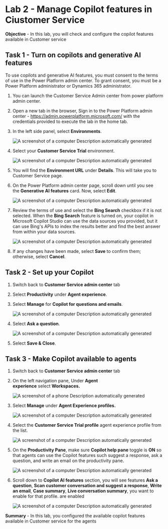 # Lab 2 - Manage Copilot features in Ciustomer Service

**Objective** - In this lab, you will check and configure the copilot features available in Customer service

## Task 1 - Turn on copilots and generative AI features

To use copilots and generative AI features, you must consent to the
terms of use in the Power Platform admin center. To grant consent, you
must be a Power Platform administrator or Dynamics 365 administrator.

1.  You can launch the Customer Service Admin center from power platform admin center. 

2. Open a new tab in the browser, Sign in to the Power Platform admin
    center - https://admin.powerplatform.microsoft.com/ with the
    credentials provided to execute the lab in the home tab.
 
2.  In the left side panel, select **Environments**.

    ![A screenshot of a computer Description automatically
generated](./media/media2/image10.png)

3.  Select your **Customer Service Trial** environment.

    ![A screenshot of a computer Description automatically
generated](./media/media2/image11.png)

4.  You will find the **Environment URL** under **Details**. This will take you to Customer Service page.

5. On the Power Platform admin center page, scroll down until you see the **Generative AI features** card. Now,
    select **Edit**.

    ![A screenshot of a computer Description automatically
generated](./media/media2/image12.png)

5.  Review the terms of use and select the **Bing Search** checkbox if
    it is not selected. When the **Bing Search** feature is turned on,
    your copilot in Microsoft Copilot Studio can use the data sources
    you provided, but it can use Bing's APIs to index the results better
    and find the best answer from within your data sources.

    ![A screenshot of a computer Description automatically
generated](./media/media2/image13.png)

6.  If any changes have been made, select **Save** to confirm them;
    otherwise, select **Cancel**.

## Task 2 - Set up your Copilot

1.  Switch back to **Customer Service admin center** tab
2.  Select **Productivity** under **Agent experience**.
3.  Select **Manage** for **Copilot for questions and emails**.

    ![A screenshot of a computer Description automatically
generated](./media/media2/image20.jpg)

5.  Select **Ask a question**.

    ![A screenshot of a computer Description automatically
generated](./media/media2/image21.jpg)

6.  Select **Save & Close**.

## Task 3 - Make Copilot available to agents

1.  Switch back to **Customer Service admin center** tab

2.  On the left navigation pane, Under **Agent
    experience** select **Workspaces.**

    ![A screenshot of a phone Description automatically
generated](./media/media2/image14.png)

3.  Select **Manage** under **Agent Experience profiles.**

    ![A screenshot of a computer Description automatically
generated](./media/media2/image15.png)

4.  Select the **Customer Service Trial profile** agent experience
    profile from the list.

    ![A screenshot of a computer Description automatically
generated](./media/media2/image16.png)

5.  On the **Productivity Pane**, make sure **Copilot help pane** toggle
    is **ON** so that agents can use the Copilot features such suggest a
    response, ask a question, and write an email on the productivity
    pane.

    ![A screenshot of a computer Description automatically
generated](./media/media2/image17.png)

6.  Scroll down to **Copilot AI features** section, you will see
    features **Ask a question**, **Scan customer conversation and
    suggest a response**, **Write an email**, **Case summary**, **Live
    conversation summary**, you want to enable for that profile. are
    enabled

    ![A screenshot of a computer Description automatically
generated](./media/media2/image18.png)

**Summary** -  In this lab, you configured the available copilot features available in Customer service for the agents
